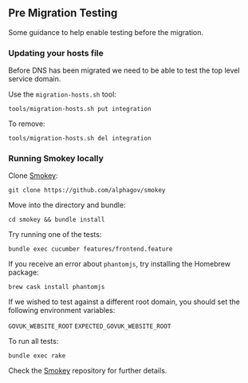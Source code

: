 ## Pre Migration Testing

Some guidance to help enable testing before the migration.

### Updating your hosts file

Before DNS has been migrated we need to be able to test the top level service domain.

Use the `migration-hosts.sh` tool:

`tools/migration-hosts.sh put integration`

To remove:

`tools/migration-hosts.sh del integration`

### Running Smokey locally

Clone [Smokey](https://github.com/alphagov/smokey):

`git clone https://github.com/alphagov/smokey`

Move into the directory and bundle:

`cd smokey && bundle install`

Try running one of the tests:

`bundle exec cucumber features/frontend.feature`

If you receive an error about `phantomjs`, try installing the Homebrew package:

`brew cask install phantomjs`

If we wished to test against a different root domain, you should set the following environment variables:

`GOVUK_WEBSITE_ROOT`
`EXPECTED_GOVUK_WEBSITE_ROOT`

To run all tests:

`bundle exec rake`

Check the [Smokey](https://github.com/alphagov/smokey) repository for further details.

